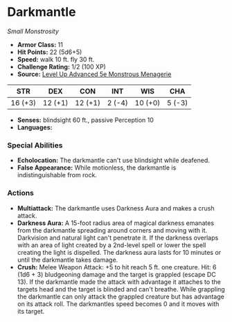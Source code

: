 # Darkmantle

*Small* *Monstrosity*

- **Armor Class:** 11
- **Hit Points:** 22 (5d6+5)
- **Speed:** walk 10 ft. fly 30 ft.
- **Challenge Rating:** 1/2 (100 XP)
- **Source:** [Level Up Advanced 5e Monstrous Menagerie](https://www.levelup5e.com)

| STR | DEX | CON | INT | WIS | CHA |
| --- | --- | --- | --- | --- | --- |
| 16 (+3) | 12 (+1) | 12 (+1) | 2 (-4) | 10 (+0) | 5 (-3) |

- **Senses:** blindsight 60 ft., passive Perception 10
- **Languages:** 
### Special Abilities
- **Echolocation:** The darkmantle can't use blindsight while deafened.
- **False Appearance:** While motionless, the darkmantle is indistinguishable from rock.
### Actions
- **Multiattack:** The darkmantle uses Darkness Aura and makes a crush attack.
- **Darkness Aura:** A 15-foot radius area of magical darkness emanates from the darkmantle  spreading around corners and moving with it. Darkvision and natural light can't penetrate it. If the darkness overlaps with an area of light created by a 2nd-level spell or lower  the spell creating the light is dispelled. The darkness aura lasts for 10 minutes or until the darkmantle takes damage.
- **Crush:** Melee Weapon Attack: +5 to hit  reach 5 ft.  one creature. Hit: 6 (1d6 + 3) bludgeoning damage  and the target is grappled (escape DC 13). If the darkmantle made the attack with advantage  it attaches to the targets head  and the target is blinded and can't breathe. While grappling  the darkmantle can only attack the grappled creature but has advantage on its attack roll. The darkmantles speed becomes 0  and it moves with its target.
